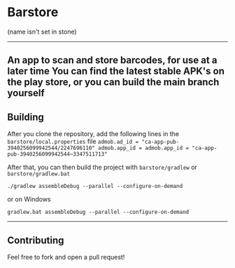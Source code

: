 # Barstore
(name isn't set in stone)

---
An app to scan and store barcodes, for use at a later time
You can find the latest stable APK's on the play store, or you can build the main branch yourself
---
## Building

After you clone the repository, add the following lines in the `barstore/local.properties` file
`admob.ad_id = "ca-app-pub-3940256099942544/2247696110"
admob.app_id = admob.app_id = "ca-app-pub-3940256099942544~3347511713"`

After that, you can then build the project with `barstore/gradlew` or `barstore/gradlew.bat`

`./gradlew assembleDebug --parallel --configure-on-demand`

or on Windows

`gradlew.bat assembleDebug --parallel --configure-on-demand`

---
## Contributing

Feel free to fork and open a pull request!